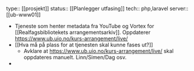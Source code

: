 type:: [[prosjekt]] 
status:: [[Planlegger utfasing]] 
tech:: php,laravel
server:: [[ub-www01]]

- Tjeneste som henter metadata fra YouTube og Vortex for [[Realfagsbibliotekets arrangementsarkiv]]. Oppdaterer https://www.ub.uio.no/kurs-arrangement/live/
- [[Hva må på plass for at tjenesten skal kunne fases ut?]]
	- Avklare at https://www.ub.uio.no/kurs-arrangement/live/ skal oppdateres manuelt. Linn/Simen/Dag osv.
-